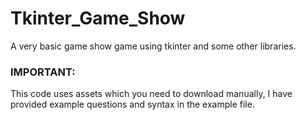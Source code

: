 # Tkinter_Game_Show
A very basic game show game using tkinter and some other libraries.

### IMPORTANT:
This code uses assets which you need to download manually, I have provided example questions and syntax in the example file.
